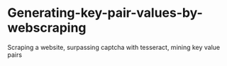 # Generating-key-pair-values-by-webscraping
Scraping a website, surpassing captcha with tesseract, mining key value pairs 

